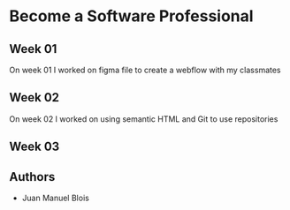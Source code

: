 # Become a Software Professional

## Week 01
On week 01 I worked on figma file to create a webflow with my classmates

## Week 02
On week 02 I worked on using semantic HTML and Git to use repositories

## Week 03

## Authors
- Juan Manuel Blois
